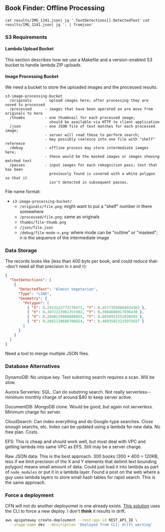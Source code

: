 ## Book Finder: Offline Processing

`cat results/IMG_1241.json| jq '.TextDetections[].DetectedText'`
`cat results/IMG_1241.json| jq '. | fromjson'`

### S3 Requirements

#### Lambda Upload Bucket

This section describes how we use a Makefile and a version-enabled S3 bucket to
handle lambda ZIP uploads.

#### Image Processing Bucket

We need a bucket to store the uploaded images and the processed results.

```
s3-image-processing-bucket
  /originals      - upload images here; after processing they are noved to processed
  /processed      - images that have been operated on are move from originals to here
  /thumbs         - one thumbnail for each processed image;
                    should be available via HTTP to client application
  /json           - one JSON file of text matches for each processed image;
                  - server will read these to perform search;
                  - may possibly coalesce into one file with "shelf" reference
  /debug          - offline process may store intermediate iamges here;
                  - these would be the masked images or images showing matched text
  /passes         - input images for each rekognition pass; text that has been
                    previously found is covered with a white polygon so that it
                    isn't detected in subsequent passes.
```

File name format:

- `s3-image-processing-bucket/`
  - `/originals/file.png`: might want to put a "shelf" number in there somewhere
  - `/processed/file.png`: same as originals
  - `thumbs/file-thumb.png`
  - `/json/file.json`
  - `/debug/file-mode-n.png`: where mode can be "outline" or "masked"; n is the sequence of the intermediate image

### Data Storage

The records looks like (less than 400 byts per book, and could reduce that--don't need
all that precision in `X` and `Y`):

```json
{
  "TextDetections": [
    {
      "DetectedText": "Almost Vegetarian",
      "Type": "LINE",
      "Geometry": {
        "Polygon": [
          { "X": 0.2913122773170471, "Y": 0.45773550868034363 },
          { "X": 0.3072223961353302, "Y": 0.5984686017036438 },
          { "X": 0.2840229868888855, "Y": 0.6010913252830505 },
          { "X": 0.2681128680706024, "Y": 0.46035823225975037 }
        ]
      }
    }
  ]
}
```

Need a tool to merge multiple JSON files.

### Database Alternatives

DynamoDB: No unique key. Text substring search requires a scan. Will be slow.

Aurora Serverles: SQL. Can do substring search. Not really serverless--minimum monthly charge
of around $40 to keep server active.

DocumentDB: MongoDB clone. Would be good, but again not serverless. Minimum charge for server.

CloudSearch: Can index everything and do Google-type searches. Close enough searchs, etc.
Index can be updated using a lambda for new data. No free plan. Costs.

EFS: This is cheap and should work well, but must deal with VPC and getting lambda into same
VPC as EFS. Still may be a server charge.

Raw JSON data: This is the best approach. 300 books (300 \* 400 = 120KB, less if we limit
precision of the X and Y elements that delimit text bounding polygon)
means small amount of data. Could just
load it into lambda as part of `node_modules` or put it in a lambda layer. Found a post
on the web where a guy uses lambda layers to store small hash tables for rapid search.
This is the same approach.

### Force a deployment

CFN will not do another deployomet is one already exists. [This solution](https://stackoverflow.com/a/60558544) uses the CLI to force a new deploy. I don't **think** it results in drift.

```sh
aws apigateway create-deployment --rest-api-id REST_API_ID \
  --stage-name dev --description 'Deployed from CLI; drift warning'
```
